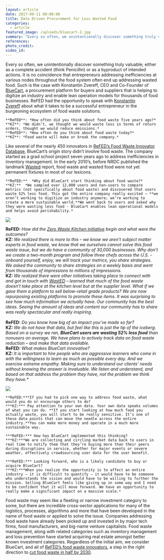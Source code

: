 ```yaml
---
layout: article
date: 2017-09-11 00:00:00
title: Data Driven Procurement for Less Wasted Food
categories:
  - article
featured_image: /uploads/bluecart-2.jpg
summary: "Every so often, we unintentionally discover something truly valuable; either as a complete accident (think Penicillin) or as a byproduct of intended actions. It is no coincidence that entrepreneurs addressing inefficiencies at various nodes throughout the food system often end up addressing wasted food. Such is the case with Konstantin Zvereff, CEO and Co-Founder of BlueCart, a procurement platform for buyers and suppliers that is helping to digitize an industry and enable lean operation models for thousands of food businesses. ReFED had the opportunity to speak with Konstantin Zvereff\_about what it takes to be a successful entrepreneur in the burgeoning ecosystem of food waste solutions."
references:
photo_credit:
video_id:
---
```



Every so often, we unintentionally discover something truly valuable; either as a complete accident (think Penicillin) or as a byproduct of intended actions. It is no coincidence that entrepreneurs addressing inefficiencies at various nodes throughout the food system often end up addressing wasted food. Such is the case with Konstantin Zvereff, CEO and Co-Founder of [BlueCart](https://www.bluecart.com/), a procurement platform for buyers and suppliers that is helping to digitize an industry and enable lean operation models for thousands of food businesses. ReFED had the opportunity to speak with [Konstantin Zvereff](https://www.bluecart.com/team.html)&nbsp;about what it takes to be a successful entrepreneur in the burgeoning ecosystem of food waste solutions.

```
**ReFED**: *How often did you think about food waste five years ago?*
**KZ**: *We didn’t, we thought we would waste less in terms of return orders, thought we would reduce emissions.*
**ReFED**: *How often do you think about food waste today?*
**KZ**: *Food waste will make or break the company.*
```

Like several of the nearly 450 innovators in [ReFED’s Food Waste Innovator Database](http://www.refed.com/tools/innovator-database/), BlueCart’s origin story didn’t involve food waste. The company started as a grad school project seven years ago to address inefficiencies in inventory management. In the early 2010’s, before NRDC published the landmark [Wasted](https://www.nrdc.org/sites/default/files/wasted-food-IP.pdf) report, food waste and wasted food were not yet permanent fixtures in most of our lexicons.

```
**ReFED:**  *Why did BlueCart start thinking about food waste?*
**KZ:**  *We sampled over 12,000 users and non-users to compare metrics (not specifically about food waste) and discovered that users waste 52% less food. This got the entire company really excited – **we aren’t working to digitize an industry anymore; we’re working to create a more sustainable world.**We went back to users and asked why they were wasting less food - BlueCart enables lean operational models and helps avoid perishability.*
```

![](/uploads/versions/bluecart-1-1---x----512-358x---.png)

<div><strong>ReFED:</strong> <em>How did the <a href="https://www.bluecart.com/zwk.html">Zero Waste Kitchen initiative</a> begin and what were the outcomes?</em><br /><strong>KZ: </strong><em>We realized there is more to this &ndash; we know we aren&rsquo;t subject matter experts in food waste, we know that we ourselves cannot solve this food waste issue, but we do have a community of 30,000 businesses. Why don&rsquo;t we create a two-month program and follow three chefs across the U.S. - onboard yourself, enjoy, we will track your metrics, you share strategies. We asked the community to share strategies on a weekly basis and went from thousands of impressions to millions of impressions.</em><br /><strong>KZ: </strong><em>We realized there were other initiatives taking place to connect with and got in touch with <a href="http://www.wastedlondon.com/history">WastED</a> &ndash; learned that much of the food waste doesn&rsquo;t take place at the kitchen level but at the supplier level. What if we gave them a platform to sell below-retail grade products? We are now repurposing existing platforms to promote these items. It was surprising to see how much information we actually have. Our community has the best ideas. Seeing the amount of ideas and content our community has to share was really spectacular and really inspiring.</em><br /><strong><br />ReFED:</strong> <em>Do you know how big of an impact you&rsquo;ve made so far?</em><br /><strong>KZ: </strong><em>We do not have that data, but feel like this is just the tip of the iceberg. Based on a survey we ran, <strong>BlueCart users are wasting 52% less food</strong> than nonusers on average. We have plans to actively track data on food waste reduction &ndash; and make that data available.</em></div>

<div><strong>ReFED:</strong> <em>What makes BlueCart innovative?</em><br /><strong>KZ: </strong><em>It is important to hire people who are aggressive learners who come in with the willingness to learn as much as possible every day. And we exercise extreme empathy. Making sure to understand our clients&rsquo; needs without knowing the answer is invaluable. We listen and understand, and based on that address the problem they have, not the problem we think they have.*</em></div>

![](/uploads/versions/bluecart-3---x----808-658x---.png)

```
**ReFED:***If you had to pick one way to address food waste, what would you do or encourage others to do?
***KZ:*** Pay attention to your own data. Your own data speaks volumes of what you can do. **If you start looking at how much food you actually waste, you will start to be really sensitive. It’s one of these data points that can move the needle across the entire industry.**You can make more money and operate in a much more sustainable way.

***ReFED:*** How has BlueCart implemented this thinking?
***KZ:***We are collecting and circling market data back to users in real time to notify them that they’re buying more than their peers during disruptions in service, whether for major events or severe weather, effectively crowdsourcing user data for the user benefit.

***ReFED:*** Looking forward, who is a likely candidate to buy or acquire BlueCart?
***KZ:***When you realize the opportunity is to affect an entire industry – it is difficult to quantify – it would have to be someone who understands the vision and would have to be willing to further the mission. Selling BlueCart feels like giving up in some way and I need to be confident that it will move forward. We have an opportunity to really make a significant impact on a massive scale.*
```

Food waste may seem like a fleeting or narrow investment category to some, but there are incredible cross-sector applications for many of the logistics, processes, algorithms and more that have been developed in the name of food waste or applied to solve the issue. Companies addressing food waste have already been picked up and invested in by major tech firms, food manufacturers, and big-name venture capitalists. Food waste management, along with related categories such as inventory management and loss prevention have started acquiring real estate amongst better known investment categories. Regardless of the initial aim, we consider BlueCart, and all of [ReFED’s food waste innovators](http://www.refed.com/tools/innovator-database/), a step in the right direction to [cut food waste in half by 2030](https://www.epa.gov/sustainable-management-food/united-states-2030-food-loss-and-waste-reduction-goal).